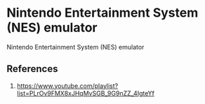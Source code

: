 # Nintendo Entertainment System (NES) emulator

Nintendo Entertainment System (NES) emulator

## References

1. https://www.youtube.com/playlist?list=PLrOv9FMX8xJHqMvSGB_9G9nZZ_4IgteYf
